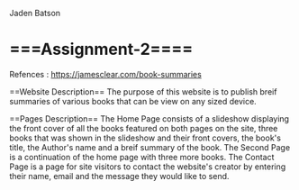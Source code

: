 Jaden Batson
# ===Assignment-2====
Refences : https://jamesclear.com/book-summaries

==Website Description==
The purpose of this website is to publish breif summaries of various books that can be view on any sized device.

==Pages Description==
The Home Page consists of a slideshow displaying the front cover of all the books featured on both pages on the site, three books that was shown in the slideshow and their front
covers, the book's title, the Author's name and a breif summary of the book.
The Second Page is a continuation of the home page with three more books.
The Contact Page is a page for site visitors to contact the website's creator by entering their name, email and the message they would like to send.
